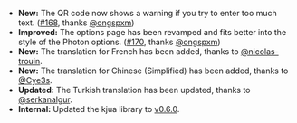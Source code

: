 * **New:** The QR code now shows a warning if you try to enter too much text. ([#168](https://github.com/rugk/offline-qr-code/pull/168), thanks [@ongspxm](https://github.com/ongspxm))
* **Improved:** The options page has been revamped and fits better into the style of the Photon options. ([#170](https://github.com/rugk/offline-qr-code/pull/170), thanks [@ongspxm](https://github.com/ongspxm))
* **New:** The translation for French has been added, thanks to [@nicolas-trouin](https://github.com/nicolas-trouin).
* **New:** The translation for Chinese (Simplified) has been added, thanks to [@Cye3s](https://github.com/Cye3s).
* **Updated:** The Turkish translation has been updated, thanks to [@serkanalgur](https://github.com/serkanalgur).
* **Internal:** Updated the kjua library to [v0.6.0](https://github.com/lrsjng/kjua/tree/v0.6.0).
